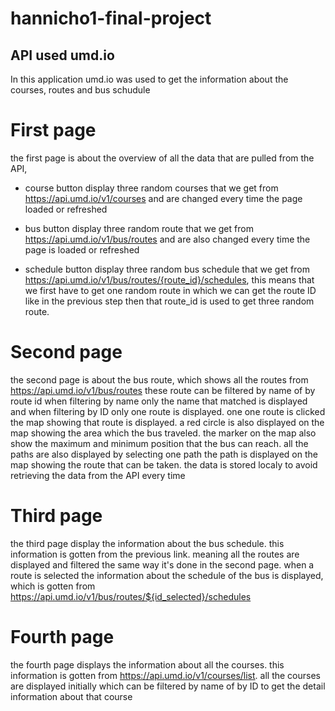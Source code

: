 # hannicho1-final-project
## API used umd.io
In this application umd.io was used to get the information about the courses, routes and bus schudule 

# First page 
the first page is about the overview of all the data that are pulled from the API,
- course button display three random courses that we get from https://api.umd.io/v1/courses and are changed every time the page loaded or refreshed 

- bus button display three random route that we get from https://api.umd.io/v1/bus/routes and are also changed every time the page is loaded or refreshed 

- schedule button display three random bus schedule that we get from https://api.umd.io/v1/bus/routes/{route_id}/schedules, this means that we first have to get one random route in which we can get the route ID like in the previous step then that route_id is used to get three random route. 

# Second page

the second page is about the bus route, which shows all the routes from https://api.umd.io/v1/bus/routes
these route can be filtered by name of by route id 
when filtering by name only the name that matched is displayed and when filtering by ID only one route is displayed. 
one one route is clicked the map showing that route is displayed. a red circle is also displayed on the map showing the area which the bus traveled. the marker on the map also show the maximum and minimum position that the bus can reach. all the paths are also displayed 
by selecting one path the path is displayed on the map showing the route that can be taken. the data is stored localy to avoid retrieving the data from the API every time

# Third page 

the third page display the information about the bus schedule. this information is gotten from the previous link. meaning all the routes are displayed and filtered the same way it's done in the second page. when a route is selected the information about the schedule of the bus is displayed, which is gotten from https://api.umd.io/v1/bus/routes/${id_selected}/schedules 


# Fourth page 

the fourth page displays the information about all the courses. this information is gotten from https://api.umd.io/v1/courses/list. all the courses are displayed initially which can be filtered by name of by ID to get the detail information about that course